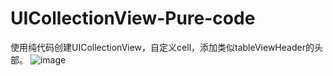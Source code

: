 # UICollectionView-Pure-code
使用纯代码创建UICollectionView，自定义cell，添加类似tableViewHeader的头部。
![image](http://a.hiphotos.baidu.com/exp/w=500/sign=bede0294bd014a90813e46bd99763971/a8ec8a13632762d057ca1999a4ec08fa513dc624.jpg)
